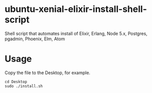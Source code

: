 # ubuntu-xenial-elixir-install-shell-script
Shell script that automates install of Elixir, Erlang, Node 5.x, Postgres, pgadmin, Phoenix, Elm, Atom

# Usage
Copy the file to the Desktop, for example.

```
cd Desktop
sudo ./install.sh
```

